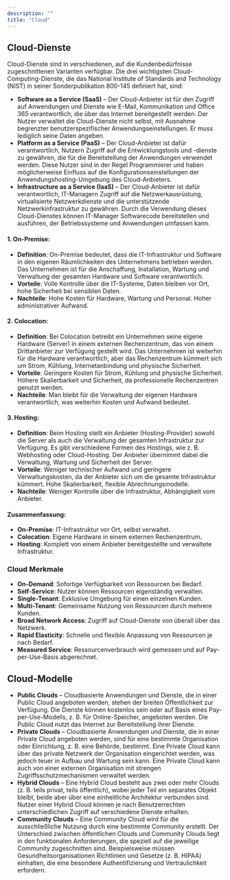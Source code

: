 ```yaml
---
description: ""
title: "Cloud"
---
```

## Cloud-Dienste

Cloud-Dienste sind in verschiedenen, auf die Kundenbedürfnisse zugeschnittenen Varianten verfügbar. Die drei wichtigsten Cloud-Computing-Dienste, die das National Institute of Standards and Technology (NIST) in seiner Sonderpublikation 800-145 definiert hat, sind:

- **Software as a Service (SaaS)** – Der Cloud-Anbieter ist für den Zugriff auf Anwendungen und Dienste wie E-Mail, Kommunikation und Office 365 verantwortlich, die über das Internet bereitgestellt werden. Der Nutzer verwaltet die Cloud-Dienste nicht selbst, mit Ausnahme begrenzter benutzerspezifischer Anwendungseinstellungen. Er muss lediglich seine Daten angeben.
- **Platform as a Service (PaaS)** – Der Cloud-Anbieter ist dafür verantwortlich, Nutzern Zugriff auf die Entwicklungstools und -dienste zu gewähren, die für die Bereitstellung der Anwendungen verwendet werden. Diese Nutzer sind in der Regel Programmierer und haben möglicherweise Einfluss auf die Konfigurationseinstellungen der Anwendungshosting-Umgebung des Cloud-Anbieters.
- **Infrastructure as a Service (IaaS)** – Der Cloud-Anbieter ist dafür verantwortlich, IT-Managern Zugriff auf die Netzwerkausrüstung, virtualisierte Netzwerkdienste und die unterstützende Netzwerkinfrastruktur zu gewähren. Durch die Verwendung dieses Cloud-Dienstes können IT-Manager Softwarecode bereitstellen und ausführen, der Betriebssysteme und Anwendungen umfassen kann.

#### 1. On-Premise:

- **Definition**: On-Premise bedeutet, dass die IT-Infrastruktur und Software in den eigenen Räumlichkeiten des Unternehmens betrieben werden. Das Unternehmen ist für die Anschaffung, Installation, Wartung und Verwaltung der gesamten Hardware und Software verantwortlich.
- **Vorteile**: Volle Kontrolle über die IT-Systeme, Daten bleiben vor Ort, hohe Sicherheit bei sensiblen Daten.
- **Nachteile**: Hohe Kosten für Hardware, Wartung und Personal. Hoher administrativer Aufwand.
#### 2. Colocation:

- **Definition**: Bei Colocation betreibt ein Unternehmen seine eigene Hardware (Server) in einem externen Rechenzentrum, das von einem Drittanbieter zur Verfügung gestellt wird. Das Unternehmen ist weiterhin für die Hardware verantwortlich, aber das Rechenzentrum kümmert sich um Strom, Kühlung, Internetanbindung und physische Sicherheit.
- **Vorteile**: Geringere Kosten für Strom, Kühlung und physische Sicherheit. Höhere Skalierbarkeit und Sicherheit, da professionelle Rechenzentren genutzt werden.
- **Nachteile**: Man bleibt für die Verwaltung der eigenen Hardware verantwortlich, was weiterhin Kosten und Aufwand bedeutet.
#### 3. Hosting:

- **Definition**: Beim Hosting stellt ein Anbieter (Hosting-Provider) sowohl die Server als auch die Verwaltung der gesamten Infrastruktur zur Verfügung. Es gibt verschiedene Formen des Hostings, wie z. B. Webhosting oder Cloud-Hosting. Der Anbieter übernimmt dabei die Verwaltung, Wartung und Sicherheit der Server.
- **Vorteile**: Weniger technischer Aufwand und geringere Verwaltungskosten, da der Anbieter sich um die gesamte Infrastruktur kümmert. Hohe Skalierbarkeit, flexible Abrechnungsmodelle.
- **Nachteile**: Weniger Kontrolle über die Infrastruktur, Abhängigkeit vom Anbieter.
#### Zusammenfassung:

- **On-Premise**: IT-Infrastruktur vor Ort, selbst verwaltet.
- **Colocation**: Eigene Hardware in einem externen Rechenzentrum.
- **Hosting**: Komplett von einem Anbieter bereitgestellte und verwaltete Infrastruktur.

### Cloud Merkmale

- **On-Demand**: Sofortige Verfügbarkeit von Ressourcen bei Bedarf.
- **Self-Service**: Nutzer können Ressourcen eigenständig verwalten.
- **Single-Tenant**: Exklusive Umgebung für einen einzelnen Kunden.
- **Multi-Tenant**: Gemeinsame Nutzung von Ressourcen durch mehrere Kunden.
- **Broad Network Access**: Zugriff auf Cloud-Dienste von überall über das Netzwerk.
- **Rapid Elasticity**: Schnelle und flexible Anpassung von Ressourcen je nach Bedarf.
- **Measured Service**: Ressourcenverbrauch wird gemessen und auf Pay-per-Use-Basis abgerechnet.

## Cloud-Modelle

- **Public Clouds** – Cloudbasierte Anwendungen und Dienste, die in einer Public Cloud angeboten werden, stehen der breiten Öffentlichkeit zur Verfügung. Die Dienste können kostenlos sein oder auf Basis eines Pay-per-Use-Modells, z. B. für Online-Speicher, angeboten werden. Die Public Cloud nutzt das Internet zur Bereitstellung ihrer Dienste.
- **Private Clouds** – Cloudbasierte Anwendungen und Dienste, die in einer Private Cloud angeboten werden, sind für eine bestimmte Organisation oder Einrichtung, z. B. eine Behörde, bestimmt. Eine Private Cloud kann über das private Netzwerk der Organisation eingerichtet werden, was jedoch teuer in Aufbau und Wartung sein kann. Eine Private Cloud kann auch von einer externen Organisation mit strengen Zugriffsschutzmechanismen verwaltet werden.
- **Hybrid Clouds** – Eine Hybrid Cloud besteht aus zwei oder mehr Clouds (z. B. teils privat, teils öffentlich), wobei jeder Teil ein separates Objekt bleibt, beide aber über eine einheitliche Architektur verbunden sind. Nutzer einer Hybrid Cloud können je nach Benutzerrechten unterschiedlichen Zugriff auf verschiedene Dienste erhalten.
- **Community Clouds** – Eine Community Cloud wird für die ausschließliche Nutzung durch eine bestimmte Community erstellt. Der Unterschied zwischen öffentlichen Clouds und Community Clouds liegt in den funktionalen Anforderungen, die speziell auf die jeweilige Community zugeschnitten sind. Beispielsweise müssen Gesundheitsorganisationen Richtlinien und Gesetze (z. B. HIPAA) einhalten, die eine besondere Authentifizierung und Vertraulichkeit erfordern.